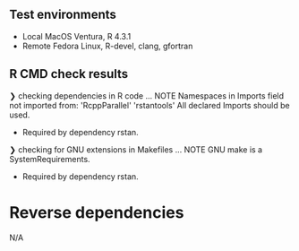 ## Test environments

- Local MacOS Ventura, R 4.3.1
- Remote Fedora Linux, R-devel, clang, gfortran

## R CMD check results

❯ checking dependencies in R code ... NOTE
  Namespaces in Imports field not imported from:
    'RcppParallel' 'rstantools'
    All declared Imports should be used.

- Required by dependency rstan.

❯ checking for GNU extensions in Makefiles ... NOTE
  GNU make is a SystemRequirements.

- Required by dependency rstan.

# Reverse dependencies

N/A
